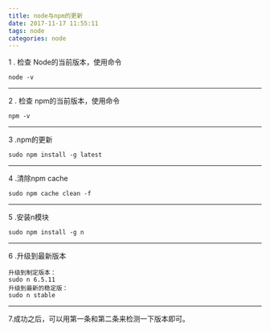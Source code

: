 ```yaml
---
title: node与npm的更新
date: 2017-11-17 11:55:11
tags: node
categories: node
---
```


1 . 检查 Node的当前版本，使用命令

````
node -v
````

----

2 . 检查 npm的当前版本，使用命令

````
npm -v
````
----

3 .npm的更新

````
sudo npm install -g latest
````
----

4 .清除npm cache

````
sudo npm cache clean -f
````
----

5 .安装n模块

````
sudo npm install -g n
````
----

6 .升级到最新版本

````
升级到制定版本：
sudo n 6.5.11
升级到最新的稳定版：
sudo n stable
````
----

7.成功之后，可以用第一条和第二条来检测一下版本即可。
